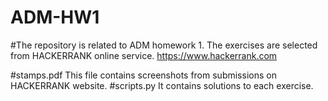 # ADM-HW1

#The repository is related to ADM homework 1. The exercises are selected from HACKERRANK online service. https://www.hackerrank.com

#stamps.pdf This file contains screenshots from submissions on HACKERRANK website.
#scripts.py It contains solutions to each exercise.
